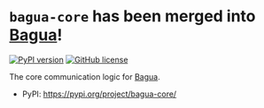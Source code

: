 `bagua-core` has been merged into [Bagua](https://github.com/BaguaSys/bagua)!
=====

[![PyPI version](https://badge.fury.io/py/bagua-core.svg)](https://badge.fury.io/py/bagua-core) [![GitHub license](https://img.shields.io/github/license/BaguaSys/bagua-core)](https://github.com/BaguaSys/bagua-core/blob/master/LICENSE)

The core communication logic for [Bagua](https://github.com/BaguaSys/bagua).

* PyPI: https://pypi.org/project/bagua-core/
